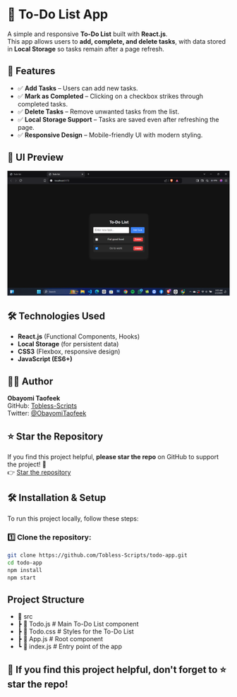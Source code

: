 # 📝 To-Do List App

A simple and responsive **To-Do List** built with **React.js**.  
This app allows users to **add, complete, and delete tasks**, with data stored in **Local Storage** so tasks remain after a page refresh.

## 🚀 Features

-   ✅ **Add Tasks** – Users can add new tasks.
-   ✅ **Mark as Completed** – Clicking on a checkbox strikes through completed tasks.
-   ✅ **Delete Tasks** – Remove unwanted tasks from the list.
-   ✅ **Local Storage Support** – Tasks are saved even after refreshing the page.
-   ✅ **Responsive Design** – Mobile-friendly UI with modern styling.

## 🎨 UI Preview

![To-Do List Preview](./src/assets/preview.png)

## 🛠️ Technologies Used

-   **React.js** (Functional Components, Hooks)
-   **Local Storage** (for persistent data)
-   **CSS3** (Flexbox, responsive design)
-   **JavaScript (ES6+)**

## 👨‍💻 Author

**Obayomi Taofeek**  
GitHub: [Tobless-Scripts](https://github.com/Tobless-Scripts)  
Twitter: [@ObayomiTaofeek](https://x.com/ObayomiTaofeek?t=KIEUtHE837O7ZRa2TNu5sQ&s=09)

## ⭐ Star the Repository

If you find this project helpful, **please star the repo** on GitHub to support the project! 🌟  
👉 [Star the repository](https://github.com/Tobless-Scripts/todo-app)

## 🛠️ Installation & Setup

To run this project locally, follow these steps:

### 1️⃣ Clone the repository:

```bash
git clone https://github.com/Tobless-Scripts/todo-app.git
cd todo-app
npm install
npm start
```

## Project Structure

-   📂 src
-   ┣ 📜 Todo.js # Main To-Do List component
-   ┣ 📜 Todo.css # Styles for the To-Do List
-   ┣ 📜 App.js # Root component
-   ┗ 📜 index.js # Entry point of the app

## 🌟 If you find this project helpful, don't forget to ⭐ star the repo!
